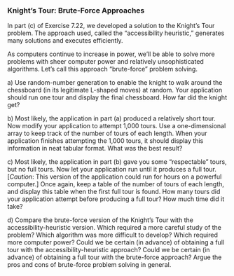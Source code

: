### Knight’s Tour: Brute-Force Approaches

In part (c) of Exercise 7.22, we developed a solution to the Knight’s Tour problem. The approach used, called the “accessibility heuristic,” generates
many solutions and executes efficiently.

As computers continue to increase in power, we’ll be able to solve more problems with sheer
computer power and relatively unsophisticated algorithms. Let’s call this approach “brute-force”
problem solving.

a) Use random-number generation to enable the knight to walk around the chessboard (in
its legitimate L-shaped moves) at random. Your application should run one tour and
display the final chessboard. How far did the knight get?

b) Most likely, the application in part (a) produced a relatively short tour. Now modify
your application to attempt 1,000 tours. Use a one-dimensional array to keep track of
the number of tours of each length. When your application finishes attempting the
1,000 tours, it should display this information in neat tabular format. What was the best
result?

c) Most likely, the application in part (b) gave you some “respectable” tours, but no full
tours. Now let your application run until it produces a full tour. [_Caution_: This version
of the application could run for hours on a powerful computer.] Once again, keep a table
of the number of tours of each length, and display this table when the first full tour
is found. How many tours did your application attempt before producing a full tour?
How much time did it take?

d) Compare the brute-force version of the Knight’s Tour with the accessibility-heuristic
version. Which required a more careful study of the problem? Which algorithm was
more difficult to develop? Which required more computer power? Could we be certain
(in advance) of obtaining a full tour with the accessibility-heuristic approach? Could we
be certain (in advance) of obtaining a full tour with the brute-force approach? Argue the
pros and cons of brute-force problem solving in general.